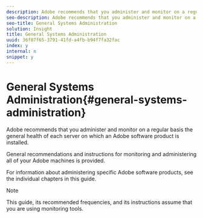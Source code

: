 ```yaml
---
description: Adobe recommends that you administer and monitor on a regular basis the general health of each server on which an Adobe software product is installed.
seo-description: Adobe recommends that you administer and monitor on a regular basis the general health of each server on which an Adobe software product is installed.
seo-title: General Systems Administration
solution: Insight
title: General Systems Administration
uuid: 36f87f65-3791-41fd-a4fb-b94f7fa32fac
index: y
internal: n
snippet: y
---
```


# General Systems Administration{#general-systems-administration}

Adobe recommends that you administer and monitor on a regular basis the general health of each server on which an Adobe software product is installed.

 General recommendations and instructions for monitoring and administering all of your Adobe machines is provided.

For information about administering specific Adobe software products, see the individual chapters in this guide.

>[!NOTE]
>
>This guide, its recommended frequencies, and its instructions assume that you are using monitoring tools.

